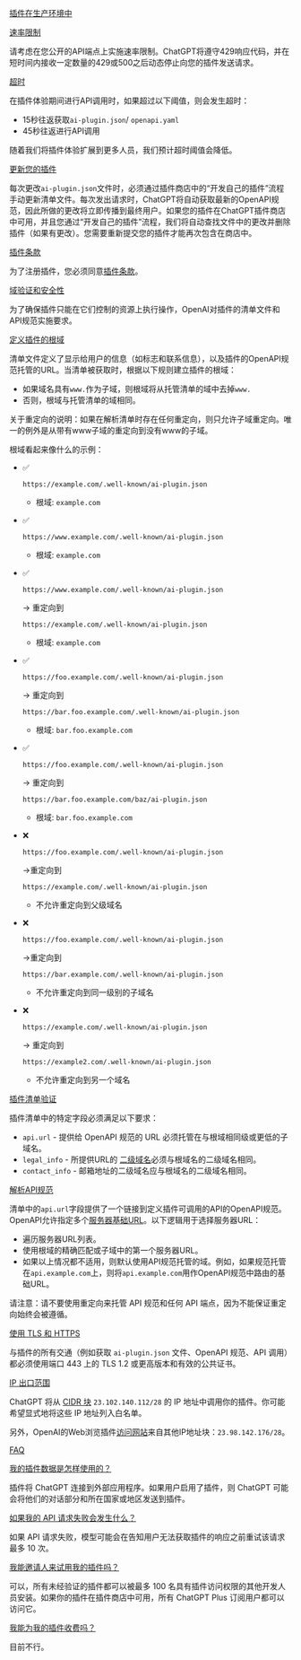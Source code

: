 [插件在生产环境中](https://platform.openai.com/docs/plugins/production/plugins-in-production)

[速率限制](https://platform.openai.com/docs/plugins/production/rate-limits)

请考虑在您公开的API端点上实施速率限制。ChatGPT将遵守429响应代码，并在短时间内接收一定数量的429或500之后动态停止向您的插件发送请求。

[超时](https://platform.openai.com/docs/plugins/production/timeouts)

在插件体验期间进行API调用时，如果超过以下阈值，则会发生超时：

- 15秒往返获取`ai-plugin.json`/ `openapi.yaml`
- 45秒往返进行API调用

随着我们将插件体验扩展到更多人员，我们预计超时阈值会降低。

[更新您的插件](https://platform.openai.com/docs/plugins/production/updating-your-plugin)

每次更改`ai-plugin.json`文件时，必须通过插件商店中的“开发自己的插件”流程手动更新清单文件。每次发出请求时，ChatGPT将自动获取最新的OpenAPI规范，因此所做的更改将立即传播到最终用户。如果您的插件在ChatGPT插件商店中可用，并且您通过“开发自己的插件”流程，我们将自动查找文件中的更改并删除插件（如果有更改）。您需要重新提交您的插件才能再次包含在商店中。

[插件条款](https://platform.openai.com/docs/plugins/production/plugin-terms)

为了注册插件，您必须同意[插件条款](http://openai.com/policies/plugin-terms)。

[域验证和安全性](https://platform.openai.com/docs/plugins/production/domain-verification-and-security)

为了确保插件只能在它们控制的资源上执行操作，OpenAI对插件的清单文件和API规范实施要求。

[定义插件的根域](https://platform.openai.com/docs/plugins/production/defining-the-plugin-s-root-domain)

清单文件定义了显示给用户的信息（如标志和联系信息），以及插件的OpenAPI规范托管的URL。当清单被获取时，根据以下规则建立插件的根域：

- 如果域名具有`www.`作为子域，则根域将从托管清单的域中去掉`www.`
- 否则，根域与托管清单的域相同。

关于重定向的说明：如果在解析清单时存在任何重定向，则只允许子域重定向。唯一的例外是从带有www子域的重定向到没有www的子域。

根域看起来像什么的示例：

- ✅

   

  ```
  https://example.com/.well-known/ai-plugin.json
  ```

  - 根域: `example.com`

- ✅

   

  ```
  https://www.example.com/.well-known/ai-plugin.json
  ```

  - 根域: `example.com`

- ✅

   

  ```
  https://www.example.com/.well-known/ai-plugin.json
  ```

   

  → 重定向到

   

  ```
  https://example.com/.well-known/ai-plugin.json
  ```

  - 根域: `example.com`

- ✅

   

  ```
  https://foo.example.com/.well-known/ai-plugin.json
  ```

   

  → 重定向到

   

  ```
  https://bar.foo.example.com/.well-known/ai-plugin.json
  ```

  - 根域: `bar.foo.example.com`

- ✅

   

  ```
  https://foo.example.com/.well-known/ai-plugin.json
  ```

   

  → 重定向到

   

  ```
  https://bar.foo.example.com/baz/ai-plugin.json
  ```

  - 根域: `bar.foo.example.com`

- ❌

   

  ```
  https://foo.example.com/.well-known/ai-plugin.json
  ```

   

  →重定向到

   

  ```
  https://example.com/.well-known/ai-plugin.json
  ```

  - 不允许重定向到父级域名

- ❌

   

  ```
  https://foo.example.com/.well-known/ai-plugin.json
  ```

   

  →重定向到

   

  ```
  https://bar.example.com/.well-known/ai-plugin.json
  ```

  - 不允许重定向到同一级别的子域名

- ❌

   

  ```
  https://example.com/.well-known/ai-plugin.json
  ```

   

  -> 重定向到

   

  ```
  https://example2.com/.well-known/ai-plugin.json
  ```

  - 不允许重定向到另一个域名

[插件清单验证](https://platform.openai.com/docs/plugins/production/manifest-validation)

插件清单中的特定字段必须满足以下要求：

- `api.url` - 提供给 OpenAPI 规范的 URL 必须托管在与根域相同级或更低的子域名。
- `legal_info` - 所提供URL的 [二级域名](https://en.wikipedia.org/wiki/Second-level_domain)必须与根域名的二级域名相同。 
- `contact_info` - 邮箱地址的二级域名应与根域名的二级域名相同。

[解析API规范](https://platform.openai.com/docs/plugins/production/resolving-the-api-spec)

清单中的`api.url`字段提供了一个链接到定义插件可调用的API的OpenAPI规范。OpenAPI允许指定多个[服务器基础URL](https://swagger.io/docs/specification/api-host-and-base-path/)。以下逻辑用于选择服务器URL：

- 遍历服务器URL列表。
- 使用根域的精确匹配或子域中的第一个服务器URL。
- 如果以上情况都不适用，则默认使用API规范托管的域。例如，如果规范托管在`api.example.com`上，则将`api.example.com`用作OpenAPI规范中路由的基础URL。

请注意：请不要使用重定向来托管 API 规范和任何 API 端点，因为不能保证重定向始终会被遵循。

[使用 TLS 和 HTTPS](https://platform.openai.com/docs/plugins/production/use-tls-and-https)

与插件的所有交通（例如获取 `ai-plugin.json` 文件、OpenAPI 规范、API 调用）都必须使用端口 443 上的 TLS 1.2 或更高版本和有效的公共证书。

[IP 出口范围](https://platform.openai.com/docs/plugins/production/ip-egress-ranges)

ChatGPT 将从 [CIDR 块](https://en.wikipedia.org/wiki/Classless_Inter-Domain_Routing) `23.102.140.112/28` 的 IP 地址中调用你的插件。你可能希望显式地将这些 IP 地址列入白名单。

另外，OpenAI的Web浏览插件[访问网站](https://platform.openai.com/docs/plugins/bot)来自其他IP地址块：`23.98.142.176/28`。

[FAQ](https://platform.openai.com/docs/plugins/production/faq)

[我的插件数据是怎样使用的？](https://platform.openai.com/docs/plugins/production/how-is-plugin-data-used)

插件将 ChatGPT 连接到外部应用程序。如果用户启用了插件，则 ChatGPT 可能会将他们的对话部分和所在国家或地区发送到插件。

[如果我的 API 请求失败会发生什么？](https://platform.openai.com/docs/plugins/production/what-happens-if-a-request-to-my-api-fails)

如果 API 请求失败，模型可能会在告知用户无法获取插件的响应之前重试该请求最多 10 次。

[我能邀请人来试用我的插件吗？](https://platform.openai.com/docs/plugins/production/can-i-invite-people-to-try-my-plugin)

可以，所有未经验证的插件都可以被最多 100 名具有插件访问权限的其他开发人员安装。如果你的插件在插件商店中可用，所有 ChatGPT Plus 订阅用户都可以访问它。

[我能为我的插件收费吗？](https://platform.openai.com/docs/plugins/production/can-i-charge-people-money-for-my-plugin)

目前不行。

